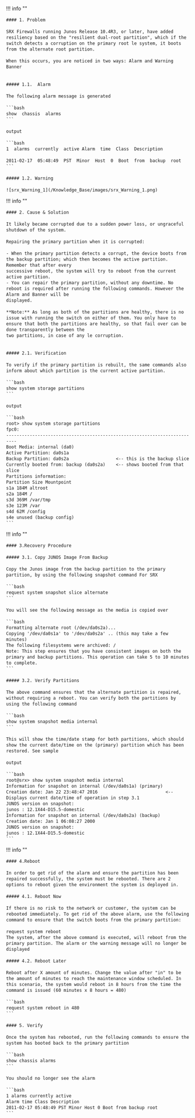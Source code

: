 !!! info ""

    #### 1. Problem

    SRX Firewalls running Junos Release 10.4R3, or later, have added resiliency based on the "resilient dual-root partition", which if the switch detects a corruption on the primary root le system, it boots from the alternate root partition.

    When this occurs, you are noticed in two ways: Alarm and Warning Banner


    ##### 1.1.  Alarm

    The following alarm message is generated

    ```bash
    show  chassis  alarms
    ```

    output

    ```bash
    1  alarms  currently  active Alarm  time  Class  Description

    2011-02-17  05:48:49  PST  Minor  Host  0  Boot  from  backup  root
    ```

    ##### 1.2. Warning

    ![srx_Warning_1](/Knowledge_Base/images/srx_Warning_1.png)


!!! info ""

    #### 2. Cause & Solution

    It likely became corrupted due to a sudden power loss, or ungraceful shutdown of the system.
    
    Repairing the primary partition when it is corrupted:

    - When the primary partition detects a corrupt, the device boots from the backup partition; which then becomes the active partition. Remember that after every
    successive reboot, the system will try to reboot from the current active partition.
    - You can repair the primary partition, without any downtime. No reboot is required after running the following commands. However the Alarm and Banner will be
    displayed.

    **Note:** As long as both of the partitions are healthy, there is no issue with running the switch on either of them. You only have to ensure that both the partitions are healthy, so that fail over can be done transparently between the
    two partitions, in case of any le corruption.


    ##### 2.1. Verification

    To verify if the primary partition is rebuilt, the same commands also inform about which partition is the current active partition.

    ```bash
    show system storage partitions
    ```

    output

    ```bash
    root> show system storage partitions
    fpc0:
    --------------------------------------------------------------------------
    Boot Media: internal (da0)
    Active Partition: da0s1a
    Backup Partition: da0s2a                  <-- this is the backup slice
    Currently booted from: backup (da0s2a)    <-- shows booted from that slice
    Partitions information:
    Partition Size Mountpoint
    s1a 184M altroot
    s2a 184M /
    s3d 369M /var/tmp
    s3e 123M /var
    s4d 62M /config
    s4e unused (backup config) 
    ```

!!! info ""

    #### 3.Recovery Procedure

    ##### 3.1. Copy JUNOS Image From Backup

    Copy the Junos image from the backup partition to the primary partition, by using the following snapshot command For SRX

    ```bash
    request system snapshot slice alternate
    ```

    You will see the following message as the media is copied over

    ```bash
    Formatting alternate root (/dev/da0s2a)...
    Copying '/dev/da0s1a' to '/dev/da0s2a' .. (this may take a few minutes)
    The following filesystems were archived: /
    Note: This step ensures that you have consistent images on both the primary and backup partitions. This operation can take 5 to 10 minutes to complete.
    ```

    ##### 3.2. Verify Partitions

    The above command ensures that the alternate partition is repaired, without requiring a reboot. You can verify both the partitions by using the following command

    ```bash
    show system snapshot media internal
    ```

    This will show the time/date stamp for both partitions, which should show the current date/time on the (primary) partition which has been restored. See sample

    output

    ```bash
    root@srx> show system snapshot media internal
    Information for snapshot on internal (/dev/da0s1a) (primary)
    Creation date: Jan 22 23:48:47 2016                          <-- Displays current date/time of operation in step 3.1
    JUNOS version on snapshot:
    junos : 12.1X44-D15.5-domestic
    Information for snapshot on internal (/dev/da0s2a) (backup)
    Creation date: Jan 1 06:08:27 2000
    JUNOS version on snapshot:
    junos : 12.1X44-D15.5-domestic
    ```

!!! info ""

    #### 4.Reboot

    In order to get rid of the alarm and ensure the partition has been repaired successfully, the system must be rebooted. There are 2 options to reboot given the environment the system is deployed in.

    ##### 4.1. Reboot Now

    If there is no risk to the network or customer, the system can be rebooted immediately. To get rid of the above alarm, use the following command to ensure that the switch boots from the primary partition:

    request system reboot
    The system, after the above command is executed, will reboot from the primary partition. The alarm or the warning message will no longer be displayed

    ##### 4.2. Reboot Later

    Reboot after X amount of minutes. Change the value after "in" to be the amount of minutes to reach the maintenance window scheduled. In this scenario, the system would reboot in 8 hours from the time the command is issued (60 minutes x 8 hours = 480)

    ```bash
    request system reboot in 480
    ```

    #### 5. Verify

    Once the system has rebooted, run the following commands to ensure the system has booted back to the primary partition

    ```bash
    show chassis alarms
    ```

    You should no longer see the alarm

    ```bash
    1 alarms currently active
    Alarm time Class Description
    2011-02-17 05:48:49 PST Minor Host 0 Boot from backup root 
    ```
